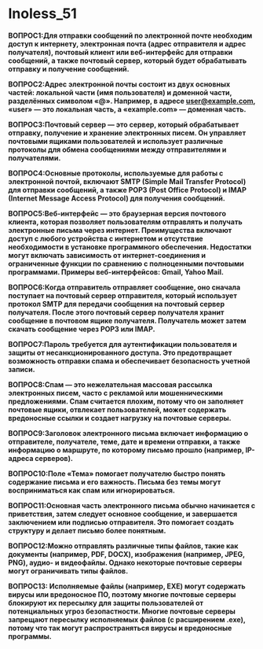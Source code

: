 # Inoless_51

**ВОПРОС1:Для отправки сообщений по электронной почте необходим доступ к интернету, электронная почта (адрес отправителя и адрес получателя), почтовый клиент или веб-интерфейс для отправки сообщений, а также почтовый сервер, который будет обрабатывать отправку и получение сообщений.**

**ВОПРОС2:Адрес электронной почты состоит из двух основных частей: локальной части (имя пользователя) и доменной части, разделённых символом «@». Например, в адресе user@example.com, «user» — это локальная часть, а «example.com» — доменная часть.**

**ВОПРОС3:Почтовый сервер — это сервер, который обрабатывает отправку, получение и хранение электронных писем. Он управляет почтовыми ящиками пользователей и использует различные протоколы для обмена сообщениями между отправителями и получателями.**

**ВОПРОС4:Основные протоколы, используемые для работы с электронной почтой, включают SMTP (Simple Mail Transfer Protocol) для отправки сообщений, а также POP3 (Post Office Protocol) и IMAP (Internet Message Access Protocol) для получения сообщений.**

**ВОПРОС5:Веб-интерфейс — это браузерная версия почтового клиента, которая позволяет пользователям отправлять и получать электронные письма через интернет. Преимущества включают доступ с любого устройства с интернетом и отсутствие необходимости в установке программного обеспечения. Недостатки могут включать зависимость от интернет-соединения и ограниченные функции по сравнению с полноценными почтовыми программами. Примеры веб-интерфейсов: Gmail, Yahoo Mail.**

**ВОПРОС6:Когда отправитель отправляет сообщение, оно сначала поступает на почтовый сервер отправителя, который использует протокол SMTP для передачи сообщения на почтовый сервер получателя. После этого почтовый сервер получателя хранит сообщение в почтовом ящике получателя. Получатель может затем скачать сообщение через POP3 или IMAP.**

**ВОПРОС7:Пароль требуется для аутентификации пользователя и защиты от несанкционированного доступа. Это предотвращает возможность отправки спама и обеспечивает безопасность учетной записи.**

**ВОПРОС8:Спам — это нежелательная массовая рассылка электронных писем, часто с рекламой или мошенническими предложениями. Спам считается плохим, потому что он заполняет почтовые ящики, отвлекает пользователей, может содержать вредоносные ссылки и создает нагрузку на почтовые серверы.**

**ВОПРОС9:Заголовок электронного письма включает информацию о отправителе, получателе, теме, дате и времени отправки, а также информацию о маршруте, по которому письмо прошло (например, IP-адреса серверов).**

**ВОПРОС10:Поле «Тема» помогает получателю быстро понять содержание письма и его важность. Письма без темы могут восприниматься как спам или игнорироваться.**

**ВОПРОС11:Основная часть электронного письма обычно начинается с приветствия, затем следует основное сообщение, и завершается заключением или подписью отправителя. Это помогает создать структуру и делает письмо более понятным.**

**ВОПРОС12:Можно отправлять различные типы файлов, такие как документы (например, PDF, DOCX), изображения (например, JPEG, PNG), аудио- и видеофайлы. Однако некоторые почтовые серверы могут ограничивать типы файлов.**

**ВОПРОС13: Исполняемые файлы (например, EXE) могут содержать вирусы или вредоносное ПО, поэтому многие почтовые серверы блокируют их пересылку для защиты пользователей от потенциальных угроз безопастности. Многие почтовые серверы запрещают пересылку исполняемых файлов (с расширением .exe), потому что так могут распространяться вирусы и вредоносные программы.**

